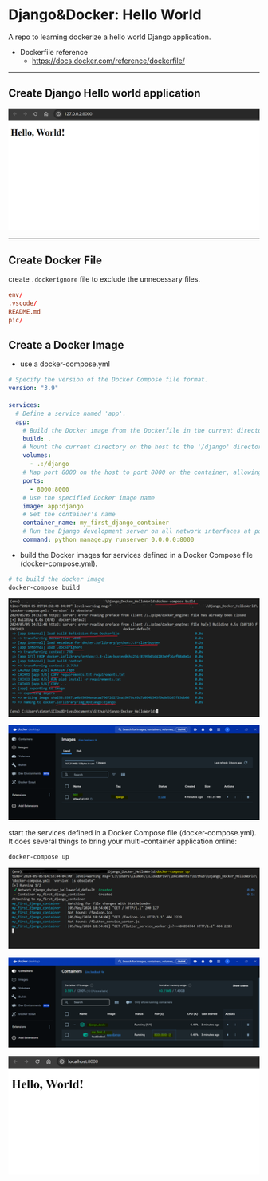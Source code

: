 # Django&Docker: Hello World

A repo to learning dockerize a hello world Django application.

- Dockerfile reference
  - https://docs.docker.com/reference/dockerfile/

---

## Create Django Hello world application

![hello_world](./pic/hello_world.png)

---

## Create Docker File

create `.dockerignore` file to exclude the unnecessary files.

```conf
env/
.vscode/
README.md
pic/
```

## Create a Docker Image

- use a docker-compose.yml

```yml
# Specify the version of the Docker Compose file format.
version: "3.9"

services:
  # Define a service named 'app'.
  app:
    # Build the Docker image from the Dockerfile in the current directory (root).
    build: .
    # Mount the current directory on the host to the '/django' directory in the container.
    volumes:
      - .:/django
    # Map port 8000 on the host to port 8000 on the container, allowing access to the app.
    ports:
      - 8000:8000
    # Use the specified Docker image name
    image: app:django
    # Set the container's name
    container_name: my_first_django_container
    # Run the Django development server on all network interfaces at port 8000.
    command: python manage.py runserver 0.0.0.0:8000
```

- build the Docker images for services defined in a Docker Compose file (docker-compose.yml).

```sh
# to build the docker image
docker-compose build
```

![docker_build](./pic/docker_build.png)

![docker_image](./pic/docker_image.png)

start the services defined in a Docker Compose file (docker-compose.yml). It does several things to bring your multi-container application online:

```sh
docker-compose up
```

![docker_run](./pic/docker_run01.png)

![docker_run](./pic/docker_run02.png)

![docker_run](./pic/docker_run03.png)
